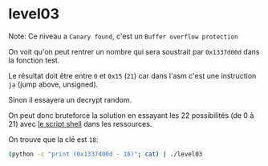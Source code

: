 # level03

Note: Ce niveau a `Canary found`, c'est un `Buffer overflow protection`

On voit qu'on peut rentrer un nombre qui sera soustrait par `0x1337d00d` dans la fonction test.

Le résultat doit être entre `0` et `0x15` (`21`) car dans l'asm c'est une instruction `ja` (jump above, unsigned).

Sinon il essayera un decrypt random.

On peut donc bruteforce la solution en essayant les 22 possibilités (de 0 à 21) avec [le script shell](./bruteforce.sh) dans les ressources.

On trouve que la clé est `18`:
```bash
(python -c "print (0x1337d00d - 18)"; cat) | ./level03
```

